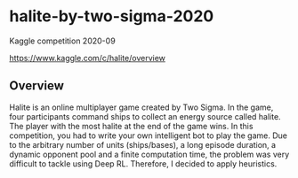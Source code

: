 # halite-by-two-sigma-2020
Kaggle competition 2020-09

https://www.kaggle.com/c/halite/overview

## Overview
Halite is an online multiplayer game created by Two Sigma. In the game, four participants command ships to collect an energy source called halite. The player with the most halite at the end of the game wins. In this competition, you had to write your own intelligent bot to play the game. Due to the arbitrary number of units (ships/bases), a long episode duration, a dynamic opponent pool and a finite computation time, the problem was very difficult to tackle using Deep RL. Therefore, I decided to apply heuristics.
